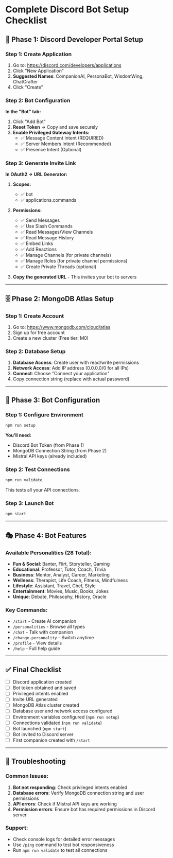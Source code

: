 # Complete Discord Bot Setup Checklist

## 🎯 **Phase 1: Discord Developer Portal Setup**

### Step 1: Create Application
1. Go to: https://discord.com/developers/applications
2. Click "New Application"
3. **Suggested Names**: CompanionAI, PersonaBot, WisdomWing, ChatCrafter
4. Click "Create"

### Step 2: Bot Configuration
**In the "Bot" tab:**
1. Click "Add Bot"
2. **Reset Token** → Copy and save securely
3. **Enable Privileged Gateway Intents:**
   - ✅ Message Content Intent (REQUIRED)
   - ✅ Server Members Intent (Recommended)
   - ✅ Presence Intent (Optional)

### Step 3: Generate Invite Link
**In OAuth2 → URL Generator:**
1. **Scopes:** 
   - ✅ bot
   - ✅ applications.commands

2. **Permissions:**
   - ✅ Send Messages
   - ✅ Use Slash Commands  
   - ✅ Read Messages/View Channels
   - ✅ Read Message History
   - ✅ Embed Links
   - ✅ Add Reactions
   - ✅ Manage Channels (for private channels)
   - ✅ Manage Roles (for private channel permissions)
   - ✅ Create Private Threads (optional)

3. **Copy the generated URL** - This invites your bot to servers

---

## 🗄️ **Phase 2: MongoDB Atlas Setup**

### Step 1: Create Account
1. Go to: https://www.mongodb.com/cloud/atlas
2. Sign up for free account
3. Create a new cluster (Free tier: M0)

### Step 2: Database Setup
1. **Database Access**: Create user with read/write permissions
2. **Network Access**: Add IP address (0.0.0.0/0 for all IPs)
3. **Connect**: Choose "Connect your application"
4. Copy connection string (replace <password> with actual password)

---

## 🤖 **Phase 3: Bot Configuration**

### Step 1: Configure Environment
```bash
npm run setup
```
**You'll need:**
- Discord Bot Token (from Phase 1)
- MongoDB Connection String (from Phase 2)
- Mistral API keys (already included)

### Step 2: Test Connections
```bash
npm run validate
```
This tests all your API connections.

### Step 3: Launch Bot
```bash
npm start
```

---

## 🎭 **Phase 4: Bot Features**

### Available Personalities (28 Total):
- **Fun & Social**: Banter, Flirt, Storyteller, Gaming
- **Educational**: Professor, Tutor, Coach, Trivia  
- **Business**: Mentor, Analyst, Career, Marketing
- **Wellness**: Therapist, Life Coach, Fitness, Mindfulness
- **Lifestyle**: Assistant, Travel, Chef, Style
- **Entertainment**: Movies, Music, Books, Jokes
- **Unique**: Debate, Philosophy, History, Oracle

### Key Commands:
- `/start` - Create AI companion
- `/personalities` - Browse all types
- `/chat` - Talk with companion
- `/change-personality` - Switch anytime
- `/profile` - View details
- `/help` - Full help guide

---

## ✅ **Final Checklist**

- [ ] Discord application created
- [ ] Bot token obtained and saved
- [ ] Privileged intents enabled
- [ ] Invite URL generated
- [ ] MongoDB Atlas cluster created
- [ ] Database user and network access configured
- [ ] Environment variables configured (`npm run setup`)
- [ ] Connections validated (`npm run validate`)
- [ ] Bot launched (`npm start`)
- [ ] Bot invited to Discord server
- [ ] First companion created with `/start`

---

## 🚨 **Troubleshooting**

### Common Issues:
1. **Bot not responding**: Check privileged intents enabled
2. **Database errors**: Verify MongoDB connection string and user permissions
3. **API errors**: Check if Mistral API keys are working
4. **Permission errors**: Ensure bot has required permissions in Discord server

### Support:
- Check console logs for detailed error messages
- Use `/ping` command to test bot responsiveness
- Run `npm run validate` to test all connections

